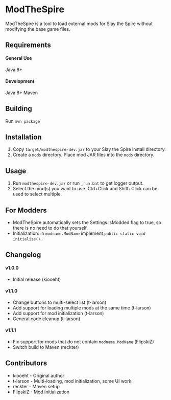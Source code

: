 # ModTheSpire #
ModTheSpire is a tool to load external mods for Slay the Spire without modifying the base game files.

## Requirements ##
#### General Use ####
Java 8+

#### Development ####
Java 8+
Maven

## Building ##
Run `mvn package`

## Installation ##
1. Copy `target/modthespire-dev.jar` to your Slay the Spire install directory.
2. Create a `mods` directory. Place mod JAR files into the `mods` directory.

## Usage ##
1. Run `modthespire-dev.jar` or run `_run.bat` to get logger output.
2. Select the mod(s) you want to use. Ctrl+Click and Shift+Click can be used to select multiple.

## For Modders ##
* ModTheSpire automatically sets the Settings.isModded flag to true, so there is no need to do that yourself.
* Initialization: in `modname.ModName` implement `public static void initialize()`.

## Changelog ##
#### v1.0.0 ####
* Initial release (kiooeht)

#### v1.1.0 ####
* Change buttons to multi-select list (t-larson)
* Add support for loading multiple mods at the same time (t-larson)
* Add support for mod initialization (t-larson)
* General code cleanup (t-larson)

#### v1.1.1 ####
* Fix support for mods that do not contain `modname.ModName` (FlipskiZ)
* Switch build to Maven (reckter)

## Contributors ##
* kiooeht - Original author
* t-larson - Multi-loading, mod initialization, some UI work
* reckter - Maven setup
* FlipskiZ - Mod initialization
